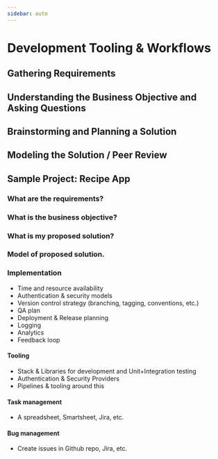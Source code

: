 ```yaml
---
sidebar: auto
---
```


# Development Tooling & Workflows

## Gathering Requirements

## Understanding the Business Objective and Asking Questions

## Brainstorming and Planning a Solution

## Modeling the Solution / Peer Review

## Sample Project: Recipe App

### What are the requirements?

### What is the business objective?

### What is my proposed solution?

### Model of proposed solution.

### Implementation
- Time and resource availability
- Authentication & security models
- Version control strategy (branching, tagging, conventions, etc.)
- QA plan
- Deployment & Release planning
- Logging
- Analytics
- Feedback loop

#### Tooling
- Stack & Libraries for development and Unit+Integration testing
- Authentication & Security Providers
- Pipelines & tooling around this

#### Task management
- A spreadsheet, Smartsheet, Jira, etc.

#### Bug management
- Create issues in Github repo, Jira, etc.
